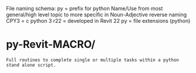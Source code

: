 File naming schema:
    py        =   prefix for python
    Name/Use      from most general/high level topic to more specific in Noun-Adjective reverse naming 
    CPY3      =   c python 3
    r22       =   developed in Revit 22
    py        =   file extensions (python)

# py-Revit-MACRO/
    Full routines to complete single or multiple tasks within a python stand alone script.
